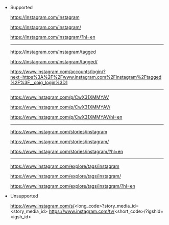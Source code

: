 - Supported

    https://instagram.com/instagram

    https://instagram.com/instagram/

    https://instagram.com/instagram/?hl=en

    ---

    https://instagram.com/instagram/tagged

    https://instagram.com/instagram/tagged/

    https://www.instagram.com/accounts/login/?next=https%3A%2F%2Fwww.instagram.com%2Finstagram%2Ftagged%2F%3F__coig_login%3D1

    ---

    https://www.instagram.com/p/CwX31XMMYAV
    
    https://www.instagram.com/p/CwX31XMMYAV/

    https://www.instagram.com/p/CwX31XMMYAV/hl=en

    ---

    https://www.instagram.com/stories/instagram

    https://www.instagram.com/stories/instagram/

    https://www.instagram.com/stories/instagram/?hl=en

    ---

    https://www.instagram.com/explore/tags/instagram

    https://www.instagram.com/explore/tags/instagram/

    https://www.instagram.com/explore/tags/instagram/?hl=en


- Unsupported

    https://www.instagram.com/s/<long_code>?story_media_id=<story_media_id>
    https://www.instagram.com/tv/<short_code>/?igshid=<igsh_id>
